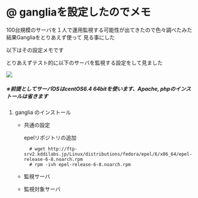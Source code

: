 @ gangliaを設定したのでメモ
====

100台規模のサーバを１人で運用監視する可能性が出てきたので色々調べたみた結果Gangliaをとりあえず使って
見る事にした

以下はその設定メモです

とりあえずテスト的に以下のサーバを監視する設定をして見ました

<img src="https://www.evernote.com/shard/s11/sh/e20e564d-3086-49cb-b7ac-1ed053745e00/e05ab532525f2705bb0947e5b5716182/deep/0/%E3%83%97%E3%83%AC%E3%82%BC%E3%83%B3%E3%83%86%E3%83%BC%E3%82%B7%E3%83%A7%E3%83%B31.png" />

##### ※前提としてサーバOSはcentOS6.4 64bitを使います、Apache, phpのインストールは省きます

1. ganglia のインストール

    * 共通の設定

        epelリポジトリの追加

            # wget http://ftp-srv2.kddilabs.jp/Linux/distributions/fedora/epel/6/x86_64/epel-release-6-8.noarch.rpm
            # rpm -ivh epel-release-6-8.noarch.rpm

    * 監視サーバ


    * 監視対象サーバ
